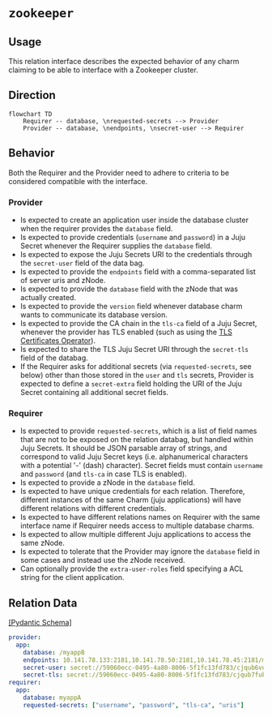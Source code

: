 # `zookeeper`

## Usage

This relation interface describes the expected behavior of any charm claiming to be able to interface with a Zookeeper cluster.

## Direction

```mermaid
flowchart TD
    Requirer -- database, \nrequested-secrets --> Provider
    Provider -- database, \nendpoints, \nsecret-user --> Requirer
```

## Behavior

Both the Requirer and the Provider need to adhere to criteria to be considered compatible with the interface.

### Provider

- Is expected to create an application user inside the database cluster when the requirer provides the `database` field.
- Is expected to provide credentials (`username` and `password`) in a Juju Secret whenever the Requirer supplies the `database` field.
- Is expected to expose the Juju Secrets URI to the credentials through the `secret-user` field of the data bag.
- Is expected to provide the `endpoints` field with a comma-separated list of server uris and zNode.
- Is expected to provide the `database` field with the zNode that was actually created.
- Is expected to provide the `version` field whenever database charm wants to communicate its database version.
- Is expected to provide the CA chain in the `tls-ca` field of a Juju Secret, whenever the provider has TLS enabled (such as using the [TLS Certificates Operator](https://github.com/canonical/tls-certificates-operator)).
- Is expected to share the TLS Juju Secret URI through the `secret-tls` field of the databag.
- If the Requirer asks for additional secrets (via `requested-secrets`, see below) other than those stored in the `user` and `tls` secrets, Provider is expected to define a `secret-extra` field holding the URI of the Juju Secret containing all additional secret fields.

### Requirer

- Is expected to provide `requested-secrets`, which is a list of field names that are not to be exposed on the relation databag, but handled within Juju Secrets. It should be JSON parsable array of strings, and correspond to valid Juju Secret keys (i.e. alphanumerical characters with a potential '-' (dash) character). Secret fields must contain `username` and `password` (and `tls-ca` in case TLS is enabled).
- Is expected to provide a zNode in the `database` field.
- Is expected to have unique credentials for each relation. Therefore, different instances of the same Charm (juju applications) will have different relations with different credentials.
- Is expected to have different relations names on Requirer with the same interface name if Requirer needs access to multiple database charms.
- Is expected to allow multiple different Juju applications to access the same zNode.
- Is expected to tolerate that the Provider may ignore the `database` field in some cases and instead use the zNode received.
- Can optionally provide the `extra-user-roles` field specifying a ACL string for the client application.

## Relation Data

[\[Pydantic Schema\]](./schema.py)


```yaml
provider:
  app: 
    database: /myappB
    endpoints: 10.141.78.133:2181,10.141.78.50:2181,10.141.78.45:2181/myappB
    secret-user: secret://59060ecc-0495-4a80-8006-5f1fc13fd783/cjqub6vubg2s77p3nio0
    secret-tls: secret://59060ecc-0495-4a80-8006-5f1fc13fd783/cjqub7fubg2s77p3niog
requirer:
  app: 
    database: myappA
    requested-secrets: ["username", "password", "tls-ca", "uris"]
```
